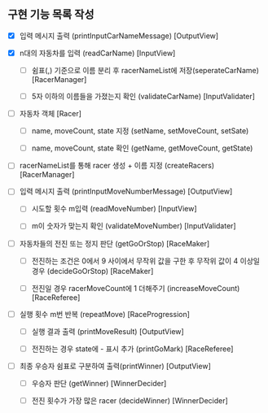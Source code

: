 ## 구현 기능 목록 작성

- [x] 입력 메시지 출력 (printInputCarNameMessage) [OutputView]


- [x] n대의 자동차를 입력 (readCarName) [InputView]

  - [ ] 쉼표(,) 기준으로 이름 분리 후 racerNameList에 저장(seperateCarName) [RacerManager]

  - [ ] 5자 이하의 이름들을 가졌는지 확인 (validateCarName) [InputValidater]


- [ ] 자동차 객체 [Racer]

  - [ ] name, moveCount, state 지정 (setName, setMoveCount, setSate)

  - [ ] name, moveCount, state 확인 (getName, getMoveCount, getState)


- [ ] racerNameList를 통해 racer 생성 + 이름 지정 (createRacers) [RacerManager]


- [ ] 입력 메시지 출력 (printInputMoveNumberMessage) [OutputView]

  - [ ] 시도할 횟수 m입력 (readMoveNumber) [InputView]

  - [ ] m이 숫자가 맞는지 확인 (validateMoveNumber) [InputValidater]


- [ ] 자동차들의 전진 또는 정지 판단 (getGoOrStop) [RaceMaker]

  - [ ] 전진하는 조건은 0에서 9 사이에서 무작위 값을 구한 후 무작위 값이 4 이상일 경우 (decideGoOrStop) [RaceMaker]

  - [ ] 전진일 경우 racerMoveCount에 1 더해주기 (increaseMoveCount) [RaceReferee]


- [ ] 실행 횟수 m번 반복 (repeatMove) [RaceProgression]

  - [ ] 실행 결과 출력 (printMoveResult) [OutputView]

  - [ ] 전진하는 경우 state에 - 표시 추가 (printGoMark) [RaceReferee]


- [ ] 최종 우승자 쉼표로 구분하여 출력(printWinner) [OutputView]

  - [ ] 우승자 판단 (getWinner) [WinnerDecider]

  - [ ] 전진 횟수가 가장 많은 racer (decideWinner) [WinnerDecider]